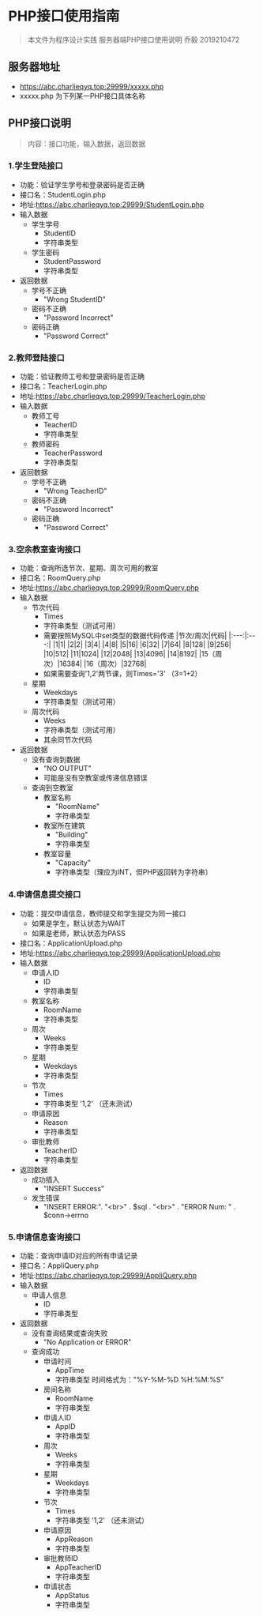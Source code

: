 # PHP接口使用指南
> 本文件为程序设计实践 服务器端PHP接口使用说明
> 乔毅 2019210472

## 服务器地址
- https://abc.charlieqyq.top:29999/xxxxx.php
- xxxxx.php 为下列某一PHP接口具体名称

## PHP接口说明
> 内容：接口功能，输入数据，返回数据

### 1.学生登陆接口
- 功能：验证学生学号和登录密码是否正确
- 接口名：StudentLogin.php
- 地址:https://abc.charlieqyq.top:29999/StudentLogin.php
- 输入数据
    - 学生学号
        - StudentID
        - 字符串类型
    - 学生密码
        - StudentPassword
        - 字符串类型
- 返回数据
    - 学号不正确
        - "Wrong StudentID"
    - 密码不正确
        - "Password Incorrect"
    - 密码正确
        - "Password Correct"

### 2.教师登陆接口
- 功能：验证教师工号和登录密码是否正确
- 接口名：TeacherLogin.php
- 地址:https://abc.charlieqyq.top:29999/TeacherLogin.php
- 输入数据
    - 教师工号
        - TeacherID
        - 字符串类型
    - 教师密码
        - TeacherPassword
        - 字符串类型
- 返回数据
    - 学号不正确
        - "Wrong TeacherID"
    - 密码不正确
        - "Password Incorrect"
    - 密码正确
        - "Password Correct"

### 3.空余教室查询接口
- 功能：查询所选节次、星期、周次可用的教室
- 接口名：RoomQuery.php
- 地址:https://abc.charlieqyq.top:29999/RoomQuery.php
- 输入数据
    - 节次代码
        - Times
        - 字符串类型（测试可用）
        - 需要按照MySQL中set类型的数据代码传递
		|节次/周次|代码|
		|:---:|:---:|
		|1|1|
		|2|2|
		|3|4|
		|4|8|
		|5|16|
		|6|32|
		|7|64|
		|8|128|
		|9|256|
		|10|512|
		|11|1024|
		|12|2048|
		|13|4096|
		|14|8192|
		|15（周次）|16384|
		|16（周次）|32768|
		- 如果需要查询'1,2'两节课，则Times='3' （3=1+2）
    - 星期
        - Weekdays
        - 字符串类型（测试可用）
    - 周次代码
    	- Weeks
    	- 字符串类型（测试可用）
    	- 其余同节次代码
- 返回数据
    - 没有查询到数据
    	- "NO OUTPUT"
    	- 可能是没有空教室或传递信息错误
    - 查询到空教室
    	- 教室名称
    		- "RoomName"
    		- 字符串类型
    	- 教室所在建筑
    		- "Building"
    		- 字符串类型
    	- 教室容量
    		- "Capacity"
    		- 字符串类型（理应为INT，但PHP返回转为字符串）

### 4.申请信息提交接口
- 功能：提交申请信息，教师提交和学生提交为同一接口
	- 如果是学生，默认状态为WAIT
	- 如果是老师，默认状态为PASS
- 接口名：ApplicationUpload.php
- 地址:https://abc.charlieqyq.top:29999/ApplicationUpload.php
- 输入数据
	- 申请人ID
		- ID
		- 字符串类型
	- 教室名称
		- RoomName
		- 字符串类型
	- 周次
		- Weeks
		- 字符串类型
	- 星期
		- Weekdays
		- 字符串类型
	- 节次
		- Times
		- 字符串类型 '1,2' （还未测试）
	- 申请原因
		- Reason
		- 字符串类型
	- 审批教师
		- TeacherID
		- 字符串类型
- 返回数据
	- 成功插入
		- "INSERT Success"
	- 发生错误
		- "INSERT ERROR:". "\<br\>" . \$sql . "\<br\>" . "ERROR Num: " . \$conn->errno

### 5.申请信息查询接口
- 功能：查询申请ID对应的所有申请记录
- 接口名：AppliQuery.php
- 地址:https://abc.charlieqyq.top:29999/AppliQuery.php
- 输入数据
	- 申请人信息
		- ID
		- 字符串类型
- 返回数据
	- 没有查询结果或查询失败
		- "No Application or ERROR"
	- 查询成功
		- 申请时间
			- AppTime
			- 字符串类型 时间格式为："%Y-%M-%D %H:%M:%S"
		- 房间名称
			- RoomName
			- 字符串类型
		- 申请人ID
			- AppID
			- 字符串类型
		- 周次
			- Weeks
			- 字符串类型
		- 星期
			- Weekdays
			- 字符串类型
		- 节次
			- Times
			- 字符串类型 '1,2' （还未测试）
		- 申请原因
			- AppReason
			- 字符串类型
		- 审批教师ID
			- AppTeacherID
			- 字符串类型
		- 申请状态
			- AppStatus
			- 字符串类型